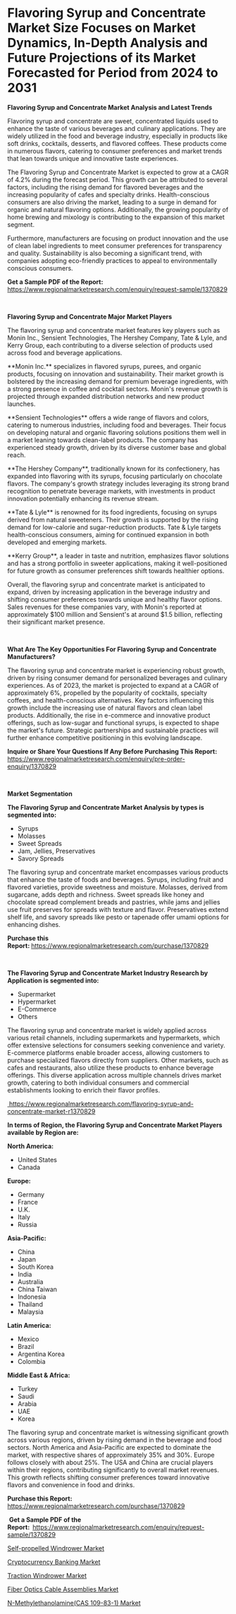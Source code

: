 <p><h1>Flavoring Syrup and Concentrate Market Size Focuses on Market Dynamics, In-Depth Analysis and Future Projections of its Market Forecasted for Period from 2024 to 2031</h1></p><p><strong>Flavoring Syrup and Concentrate Market Analysis and Latest Trends</strong></p>
<p><p>Flavoring syrup and concentrate are sweet, concentrated liquids used to enhance the taste of various beverages and culinary applications. They are widely utilized in the food and beverage industry, especially in products like soft drinks, cocktails, desserts, and flavored coffees. These products come in numerous flavors, catering to consumer preferences and market trends that lean towards unique and innovative taste experiences.</p><p>The Flavoring Syrup and Concentrate Market is expected to grow at a CAGR of 4.2% during the forecast period. This growth can be attributed to several factors, including the rising demand for flavored beverages and the increasing popularity of cafes and specialty drinks. Health-conscious consumers are also driving the market, leading to a surge in demand for organic and natural flavoring options. Additionally, the growing popularity of home brewing and mixology is contributing to the expansion of this market segment.</p><p>Furthermore, manufacturers are focusing on product innovation and the use of clean label ingredients to meet consumer preferences for transparency and quality. Sustainability is also becoming a significant trend, with companies adopting eco-friendly practices to appeal to environmentally conscious consumers.</p></p>
<p><strong>Get a Sample PDF of the Report:&nbsp;</strong> <a href="https://www.regionalmarketresearch.com/enquiry/request-sample/1370829">https://www.regionalmarketresearch.com/enquiry/request-sample/1370829</a></p>
<p>&nbsp;</p>
<p><strong>Flavoring Syrup and Concentrate Major Market Players</strong></p>
<p><p>The flavoring syrup and concentrate market features key players such as Monin Inc., Sensient Technologies, The Hershey Company, Tate & Lyle, and Kerry Group, each contributing to a diverse selection of products used across food and beverage applications.</p><p>**Monin Inc.** specializes in flavored syrups, purees, and organic products, focusing on innovation and sustainability. Their market growth is bolstered by the increasing demand for premium beverage ingredients, with a strong presence in coffee and cocktail sectors. Monin's revenue growth is projected through expanded distribution networks and new product launches.</p><p>**Sensient Technologies** offers a wide range of flavors and colors, catering to numerous industries, including food and beverages. Their focus on developing natural and organic flavoring solutions positions them well in a market leaning towards clean-label products. The company has experienced steady growth, driven by its diverse customer base and global reach.</p><p>**The Hershey Company**, traditionally known for its confectionery, has expanded into flavoring with its syrups, focusing particularly on chocolate flavors. The company's growth strategy includes leveraging its strong brand recognition to penetrate beverage markets, with investments in product innovation potentially enhancing its revenue stream.</p><p>**Tate & Lyle** is renowned for its food ingredients, focusing on syrups derived from natural sweeteners. Their growth is supported by the rising demand for low-calorie and sugar-reduction products. Tate & Lyle targets health-conscious consumers, aiming for continued expansion in both developed and emerging markets.</p><p>**Kerry Group**, a leader in taste and nutrition, emphasizes flavor solutions and has a strong portfolio in sweeter applications, making it well-positioned for future growth as consumer preferences shift towards healthier options. </p><p>Overall, the flavoring syrup and concentrate market is anticipated to expand, driven by increasing application in the beverage industry and shifting consumer preferences towards unique and healthy flavor options. Sales revenues for these companies vary, with Monin's reported at approximately $100 million and Sensient's at around $1.5 billion, reflecting their significant market presence.</p></p>
<p>&nbsp;</p>
<p><strong>What Are The Key Opportunities For Flavoring Syrup and Concentrate Manufacturers?</strong></p>
<p><p>The flavoring syrup and concentrate market is experiencing robust growth, driven by rising consumer demand for personalized beverages and culinary experiences. As of 2023, the market is projected to expand at a CAGR of approximately 6%, propelled by the popularity of cocktails, specialty coffees, and health-conscious alternatives. Key factors influencing this growth include the increasing use of natural flavors and clean label products. Additionally, the rise in e-commerce and innovative product offerings, such as low-sugar and functional syrups, is expected to shape the market's future. Strategic partnerships and sustainable practices will further enhance competitive positioning in this evolving landscape.</p></p>
<p><strong>Inquire or Share Your Questions If Any Before Purchasing This Report:</strong> <a href="https://www.regionalmarketresearch.com/enquiry/pre-order-enquiry/1370829">https://www.regionalmarketresearch.com/enquiry/pre-order-enquiry/1370829</a></p>
<p>&nbsp;</p>
<p><strong>Market Segmentation</strong></p>
<p><strong>The Flavoring Syrup and Concentrate Market Analysis by types is segmented into:</strong></p>
<p><ul><li>Syrups</li><li>Molasses</li><li>Sweet Spreads</li><li>Jam, Jellies, Preservatives</li><li>Savory Spreads</li></ul></p>
<p><p>The flavoring syrup and concentrate market encompasses various products that enhance the taste of foods and beverages. Syrups, including fruit and flavored varieties, provide sweetness and moisture. Molasses, derived from sugarcane, adds depth and richness. Sweet spreads like honey and chocolate spread complement breads and pastries, while jams and jellies use fruit preserves for spreads with texture and flavor. Preservatives extend shelf life, and savory spreads like pesto or tapenade offer umami options for enhancing dishes.</p></p>
<p><strong>Purchase this Report:&nbsp;</strong><a href="https://www.regionalmarketresearch.com/purchase/1370829">https://www.regionalmarketresearch.com/purchase/1370829</a></p>
<p>&nbsp;</p>
<p><strong>The Flavoring Syrup and Concentrate Market Industry Research by Application is segmented into:</strong></p>
<p><ul><li>Supermarket</li><li>Hypermarket</li><li>E-Commerce</li><li>Others</li></ul></p>
<p><p>The flavoring syrup and concentrate market is widely applied across various retail channels, including supermarkets and hypermarkets, which offer extensive selections for consumers seeking convenience and variety. E-commerce platforms enable broader access, allowing customers to purchase specialized flavors directly from suppliers. Other markets, such as cafes and restaurants, also utilize these products to enhance beverage offerings. This diverse application across multiple channels drives market growth, catering to both individual consumers and commercial establishments looking to enrich their flavor profiles.</p></p>
<p><a href="https://www.regionalmarketresearch.com/flavoring-syrup-and-concentrate-market-r1370829">&nbsp;https://www.regionalmarketresearch.com/flavoring-syrup-and-concentrate-market-r1370829</a></p>
<p><strong>In terms of Region, the Flavoring Syrup and Concentrate Market Players available by Region are:</strong></p>
<p>
    <p> <strong> North America: </strong>
        <ul>
            <li>United States</li>
            <li>Canada</li>
        </ul>
        </p> 
    <p> <strong> Europe: </strong>
        <ul>
            <li>Germany</li>
            <li>France</li>
            <li>U.K.</li>
            <li>Italy</li>
            <li>Russia</li>
        </ul>
        </p> 
    <p> <strong> Asia-Pacific: </strong>
        <ul>
            <li>China</li>
            <li>Japan</li>
            <li>South Korea</li>
            <li>India</li>
            <li>Australia</li>
            <li>China Taiwan</li>
            <li>Indonesia</li>
            <li>Thailand</li>
            <li>Malaysia</li>
        </ul>
        </p> 
    <p> <strong> Latin America: </strong>
        <ul>
            <li>Mexico</li>
            <li>Brazil</li>
            <li>Argentina Korea</li>
            <li>Colombia</li>
        </ul>
        </p> 
    <p> <strong> Middle East & Africa: </strong>
        <ul>
            <li>Turkey</li>
            <li>Saudi</li>
            <li>Arabia</li>
            <li>UAE</li>
            <li>Korea</li>
        </ul>
    </p>
    </p>
<p><p>The flavoring syrup and concentrate market is witnessing significant growth across various regions, driven by rising demand in the beverage and food sectors. North America and Asia-Pacific are expected to dominate the market, with respective shares of approximately 35% and 30%. Europe follows closely with about 25%. The USA and China are crucial players within their regions, contributing significantly to overall market revenues. This growth reflects shifting consumer preferences toward innovative flavors and convenience in food and drinks.</p></p>
<p><strong>Purchase this Report: </strong><a href="https://www.regionalmarketresearch.com/purchase/1370829">https://www.regionalmarketresearch.com/purchase/1370829</a></p>
<p>&nbsp;<strong>Get a Sample PDF of the Report:&nbsp;&nbsp;</strong><a href="https://www.regionalmarketresearch.com/enquiry/request-sample/1370829">https://www.regionalmarketresearch.com/enquiry/request-sample/1370829</a></p>
<p><strong></strong></p>
<p><p><a href="https://medium.com/@kaitlynkristyfj136_86126/global-self-propelled-windrower-market-focus-on-product-type-below-2m-2-4m-4-6m-above-6m-af59eda8ad57">Self-propelled Windrower Market</a></p><p><a href="https://www.linkedin.com/pulse/cryptocurrency-banking-market-trends-strategic-insights-2024-hcotf">Cryptocurrency Banking Market</a></p><p><a href="https://medium.com/@kaitlynkristyfj136_86126/traction-windrower-market-size-share-trends-analysis-report-by-end-use-agricultural-c55efc18ec82?postPublishedType=repub">Traction Windrower Market</a></p><p><a href="https://www.linkedin.com/pulse/evaluating-global-fiber-optics-cable-assemblies-market-trends-h6vwf">Fiber Optics Cable Assemblies Market</a></p><p><a href="https://issuu.com/reportprime-2/docs/n-methylethanolaminecas-109-83-1-ma_1f89eab3fa1b1b">N-Methylethanolamine(CAS 109-83-1) Market</a></p></p>